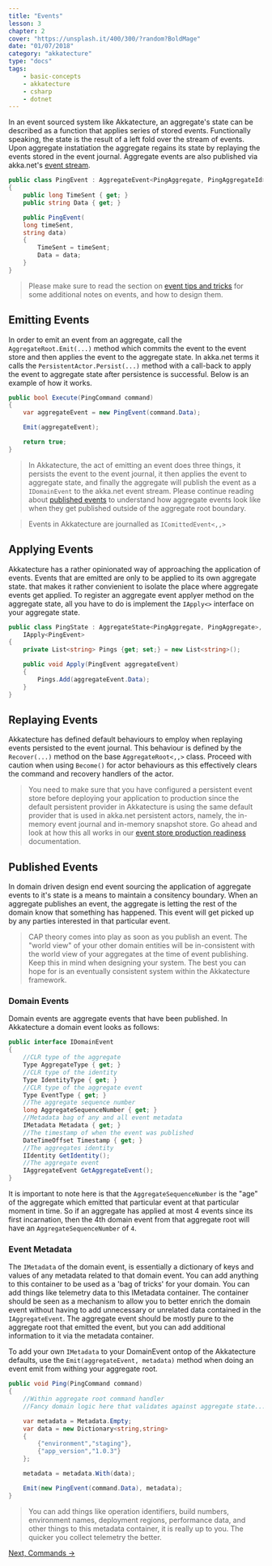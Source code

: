 ```yaml
---
title: "Events"
lesson: 3
chapter: 2
cover: "https://unsplash.it/400/300/?random?BoldMage"
date: "01/07/2018"
category: "akkatecture"
type: "docs"
tags:
    - basic-concepts
    - akkatecture
    - csharp
    - dotnet
---
```


In an event sourced system like Akkatecture, an aggregate's state can be described as a function that applies series of stored events. Functionally speaking, the state is the result of a left fold over the stream of events. Upon aggregate instatiation the aggregate regains its state by replaying the events stored in the event journal. Aggregate events are also published via akka.net's [event stream](http://getakka.net/api/Akka.Event.EventStream.html).

```csharp
public class PingEvent : AggregateEvent<PingAggregate, PingAggregateId>
{
    public long TimeSent { get; }
    public string Data { get; }

    public PingEvent(
    long timeSent,
    string data)
    {
        TimeSent = timeSent;
        Data = data;
    }
}
```

> Please make sure to read the section on [event tips and tricks](/docs/tips-and-tricks#events) for some additional notes on events, and how to design them.

## Emitting Events

In order to emit an event from an aggregate, call the `AggregateRoot.Emit(...)` method which commits the event to the event store and then applies the event to the aggregate state. In akka.net terms it calls the `PersistentActor.Persist(...)` method with a call-back to apply the event to aggregate state after persistence is successful. Below is an example of how it works.

```csharp
public bool Execute(PingCommand command)
{
    var aggregateEvent = new PingEvent(command.Data);

    Emit(aggregateEvent);

    return true;
}

```
> In Akkatecture, the act of emitting an event does three things, it persists the event to the event journal, it then applies the event to aggregate state, and finally the aggregate will publish the event as a `IDomainEvent` to the akka.net event stream. Please continue reading about [published events](/docs/events#published-events) to understand how aggregate events look like when they get published outside of the aggregate root boundary.

> Events in Akkatecture are journalled as `IComittedEvent<,,>`

## Applying Events

Akkatecture has a rather opinionated way of approaching the application of events. Events that are emitted are only to be applied to its own aggregate state. that makes it rather convienient to isolate the place where aggregate events get applied. To register an aggregate event applyer method on the aggregate state, all you have to do is implement the `IApply<>` interface on your aggregate state.

```csharp
public class PingState : AggregateState<PingAggregate, PingAggregate>,
    IApply<PingEvent>
{
    private List<string> Pings {get; set;} = new List<string>();

    public void Apply(PingEvent aggregateEvent)
    {
        Pings.Add(aggregateEvent.Data);
    }
}
```

## Replaying Events

Akkatecture has defined default behaviours to employ when replaying events persisted to the event journal. This behaviour is defined by the `Recover(...)` method on the base `AggregateRoot<,,>` class. Proceed with caution when using `Become()` for actor behaviours as this effectively clears the command and recovery handlers of the actor.

> You need to make sure that you have configured a persistent event store before deploying your application to production since the default persistent provider in Akkatecture is using the same default provider that is used in akka.net persistent actors, namely, the in-memory event journal and in-memory snapshot store. Go ahead and look at how this all works in our [event store production readiness](/docs/production-readiness#event-store) documentation.

## Published Events
In domain driven design end event sourcing the application of aggregate events to it's state is a means to maintain a consitency boundary. When an aggregate publishes an event, the aggregate is letting the rest of the domain know that something has happened. This event will get picked up by any parties interested in that particular event.

> CAP theory comes into play as soon as you publish an event. The "world view" of your other domain entities will be in-consistent with the world view of your aggregates at the time of event publishing. Keep this in mind when designing your system. The best you can hope for is an eventually consistent system within the Akkatecture framework.

### Domain Events
Domain events are aggregate events that have been published. In Akkatecture a domain event looks as follows:

```csharp
public interface IDomainEvent
{
    //CLR type of the aggregate
    Type AggregateType { get; }
    //CLR type of the identity
    Type IdentityType { get; }
    //CLR type of the aggregate event
    Type EventType { get; }
    //The aggregate sequence number
    long AggregateSequenceNumber { get; }
    //Metadata bag of any and all event metadata
    IMetadata Metadata { get; }
    //The timestamp of when the event was published
    DateTimeOffset Timestamp { get; }
    //The aggregates identity
    IIdentity GetIdentity();
    //The aggregate event
    IAggregateEvent GetAggregateEvent();
}
```

It is important to note here is that the `AggregateSequenceNumber` is the "age" of the aggregate which emitted that particular event at that particular moment in time. So if an aggregate has applied at most 4 events since its first incarnation, then the 4th domain event from that aggregate root will have an `AggregateSequenceNumber` of `4`.

### Event Metadata

The `IMetadata` of the domain event, is essentially a dictionary of keys and values of any metadata related to that domain event. You can add anything to this container to be used as a 'bag of tricks' for your domain. You can add things like telemetry data to this IMetadata container. The container should be seen as a mechanism to allow you to better enrich the domain event without having to add unnecessary or unrelated data contained in the `IAggregateEvent`. The aggregate event should be mostly pure to the aggregate root that emitted the event, but you can add additional information to it via the metadata container.

To add your own `IMetadata` to your DomainEvent ontop of the Akkatecture defaults, use the `Emit(aggregateEvent, metadata)` method when doing an event emit from withing your aggregate root. 


```csharp
public void Ping(PingCommand command)
{
    //Within aggregate root command handler
    //Fancy domain logic here that validates against aggregate state...

    var metadata = Metadata.Empty;
    var data = new Dictionary<string,string>
    {
        {"environment","staging"},
        {"app_version","1.0.3"}
    };

    metadata = metadata.With(data);

    Emit(new PingEvent(command.Data), metadata);
}
```

> You can add things like operation identifiers, build numbers, environment names, deployment regions, performance data, and other things to this metadata container, it is really up to you. The quicker you collect telemetry the better.

[Next, Commands →](/docs/commands)